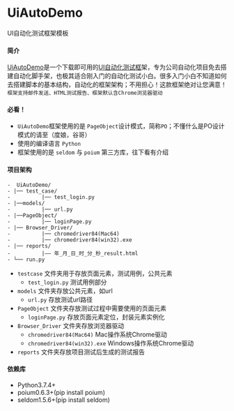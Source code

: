 # UiAutoDemo
UI自动化测试框架模板

#### 简介

<u>UiAutoDemo</u>是一个下载即可用的<u>UI自动化测试框</u>架，专为公司自动化项目免去搭建自动化脚手架，也极其适合刚入门的自动化测试小白。很多入门小白不知道如何去搭建脚本的基本结构，自动化的框架架构；不用担心！这款框架绝对让您满意！
```框架支持邮件发送、HTML测试报告、框架默认含Chrome浏览器驱动```  

#### 必看！

+ ```UiAutoDemo```框架使用的是 ```PageObject```设计模式，简称```PO```；不懂什么是PO设计模式的请至（度娘，谷哥）
+ 使用的编译语言 ```Python```
+ 框架使用的是 ```seldom``` 与 ```poium``` 第三方库，往下看有介绍


#### 项目架构

 ```
-  UiAutoDemo/
- |── test_case/
-          |── test_login.py
- |──models/
-          |── url.py
- |──PageObject/
-          |── loginPage.py
- |── Browser_Driver/
-          |── chromedriver84(Mac64)
-          |── chromedriver84(win32).exe
- |── reports/
-          |—— 年_月_日_时_分_秒_result.html
- └── run.py
```

+ ```testcase``` 文件夹用于存放页面元素，测试用例，公共元素
    + ```test_login.py``` 测试用例部分
+ ```models``` 文件夹存放公共元素，如url
    + ```url.py``` 存放测试url路径
+ ```PageObject``` 文件夹存放测试过程中需要使用的页面元素
    + ```loginPage.py``` 存放页面元素定位，封装元素实例化
+ ```Browser_Driver``` 文件夹存放浏览器驱动
    + ```chromedriver84(Mac64)``` Mac操作系统Chrome驱动
    + ```chromedriver84(win32).exe``` Windows操作系统Chrome驱动
+ ```reports``` 文件夹存放项目测试后生成的测试报告

#### 依赖库

+  Python3.7.4+
+  poium0.6.3+(pip install poium)
+  seldom1.5.6+(pip install seldom)

